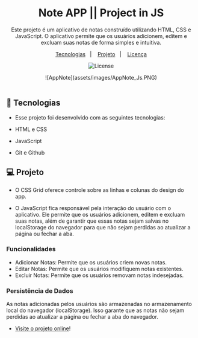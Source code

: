 
<h1 align="center"> Note APP || Project in JS </h1>

<p align="center">
Este projeto é um aplicativo de notas construído utilizando HTML, CSS e JavaScript. O aplicativo permite que os usuários adicionem, editem e excluam suas notas de forma simples e intuitiva.

<p align="center">
  <a href="#-tecnologias">Tecnologias</a>&nbsp;&nbsp;&nbsp;|&nbsp;&nbsp;&nbsp;
  <a href="#-projeto">Projeto</a>&nbsp;&nbsp;&nbsp;|&nbsp;&nbsp;&nbsp;
  <a href="#memo-licença">Licença</a>
</p>

<p align="center">
  <img alt="License" src="https://img.shields.io/static/v1?label=license&message=MIT&color=49AA26&labelColor=000000">
</p>

<div display="flex" align="center">
  ![AppNote](assets/images/AppNote_Js.PNG)
</div>



<br>

## 🚀 Tecnologias

- Esse projeto foi desenvolvido com as seguintes tecnologias:

- HTML e CSS
- JavaScript
- Git e Github

## 💻 Projeto

- O CSS Grid oferece controle sobre as linhas e colunas do design do app.

- O JavaScript fica responsável pela interação do usuário com o aplicativo. Ele permite que os usuários adicionem, editem e excluam suas notas, além de garantir que essas notas sejam salvas no localStorage do navegador para que não sejam perdidas ao atualizar a página ou fechar a aba.

### Funcionalidades
- Adicionar Notas: Permite que os usuários criem novas notas.
- Editar Notas: Permite que os usuários modifiquem notas existentes.
- Excluir Notas: Permite que os usuários removam notas indesejadas.

### Persistência de Dados
As notas adicionadas pelos usuários são armazenadas no armazenamento local do navegador (localStorage). Isso garante que as notas não sejam perdidas ao atualizar a página ou fechar a aba do navegador. <br/>
</p>

- [Visite o projeto online]()!
